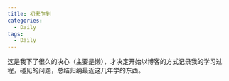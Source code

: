 ```yaml
---
title: 初来乍到
categories:
  - Daily
tags:
  - Daily
---
```


这是我下了很久的决心（主要是懒），才决定开始以博客的方式记录我的学习过程，碰见的问题，总结归纳最近这几年学的东西。